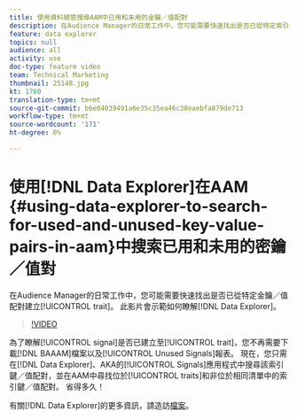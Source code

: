 ```yaml
---
title: 使用資料總管搜尋AAM中已用和未用的金鑰／值配對
description: 在Audience Manager的日常工作中，您可能需要快速找出是否已從特定索引鍵／值配對建立特徵。 此影片會示範如何使用資料總管來瞭解。
feature: data explorer
topics: null
audience: all
activity: use
doc-type: feature video
team: Technical Marketing
thumbnail: 25148.jpg
kt: 1760
translation-type: tm+mt
source-git-commit: b6e04039491a6e35c35ea46c38eaebfa879de713
workflow-type: tm+mt
source-wordcount: '171'
ht-degree: 0%

---
```



# 使用[!DNL Data Explorer]在AAM {#using-data-explorer-to-search-for-used-and-unused-key-value-pairs-in-aam}中搜索已用和未用的密鑰／值對

在Audience Manager的日常工作中，您可能需要快速找出是否已從特定金鑰／值配對建立[!UICONTROL trait]。 此影片會示範如何瞭解[!DNL Data Explorer]。

>[!VIDEO](https://video.tv.adobe.com/v/25148/?quality=12)

為了瞭解[!UICONTROL signal]是否已建立至[!UICONTROL trait]，您不再需要下載[!DNL BAAAM]檔案以及[!UICONTROL Unused Signals]報表。 現在，您只需在[!DNL Data Explorer]、AKA的[!UICONTROL Signals]應用程式中搜尋該索引鍵／值配對，並在AAM中尋找位於[!UICONTROL traits]和非位於相同清單中的索引鍵／值配對。 省得多久！

有關[!DNL Data Explorer]的更多資訊，請造訪[檔案](https://experiencecloud.adobe.com/resources/help/en_US/aam/data-explorer.html)。